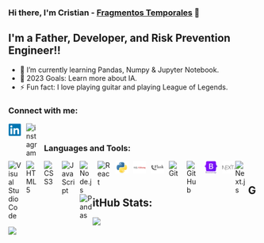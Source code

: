 ### Hi there, I'm Cristian - [Fragmentos Temporales][github] 👋 

## I'm a Father, Developer, and Risk Prevention Engineer!!
- 🌱 I’m currently learning Pandas, Numpy & Jupyter Notebook.
- 🥅 2023 Goals: Learn more about IA.
- ⚡ Fun fact: I love playing guitar and playing League of Legends.

### Connect with me:
[<img align="left" alt="linkedin" width="26px" src="https://github.com/devicons/devicon/blob/v2.15.1/icons/linkedin/linkedin-original.svg" style="padding-right:10px;" />][linkedin]
[<img align="left" alt="instagram" width="26px" src="https://johnhoward.on.ca/peterborough/wp-content/uploads/sites/12/2021/03/instagram-logo-svg-vector-for-print.svg" style="padding-right:10px;" />][instagram]

<br />

### Languages and Tools:

<img align="left" alt="Visual Studio Code" width="26px" src="https://cdn.jsdelivr.net/gh/devicons/devicon/icons/vscode/vscode-original.svg" style="padding-right:10px;" />
<img align="left" alt="HTML5" width="26px" src="https://cdn.jsdelivr.net/gh/devicons/devicon/icons/html5/html5-original.svg" style="padding-right:10px;" />
<img align="left" alt="CSS3" width="26px" src="https://cdn.jsdelivr.net/gh/devicons/devicon/icons/css3/css3-original.svg" style="padding-right:10px;" />
<img align="left" alt="JavaScript" width="26px" src="https://cdn.jsdelivr.net/gh/devicons/devicon/icons/javascript/javascript-original.svg" style="padding-right:10px;" />
<img align="left" alt="Node.js" width="26px" src="https://cdn.jsdelivr.net/gh/devicons/devicon/icons/nodejs/nodejs-original.svg" style="padding-right:10px;" />
<img align="left" alt="React" width="26px" src="https://cdn.jsdelivr.net/gh/devicons/devicon/icons/react/react-original.svg" style="padding-right:10px;" />
<img align="left" alt="Python" width="26px" src="https://github.com/devicons/devicon/blob/v2.15.1/icons/python/python-original.svg" style="padding-right:10px;" />
<img align="left" alt="SQL Alchemy" width="26px" src="https://github.com/devicons/devicon/blob/v2.15.1/icons/sqlalchemy/sqlalchemy-original-wordmark.svg" style="padding-right:10px;" />
<img align="left" alt="FLask" width="26px" src="https://github.com/devicons/devicon/blob/v2.15.1/icons/flask/flask-original-wordmark.svg" style="padding-right:10px;" />
<img align="left" alt="Git" width="26px" src="https://cdn.jsdelivr.net/gh/devicons/devicon/icons/git/git-original.svg" style="padding-right:10px;" />
<img align="left" alt="GitHub" width="26px" src="https://user-images.githubusercontent.com/3369400/139447912-e0f43f33-6d9f-45f8-be46-2df5bbc91289.png" style="padding-right:10px;" />
<img align="left" alt="Bootstrap" width="26px" src="https://github.com/devicons/devicon/blob/v2.15.1/icons/bootstrap/bootstrap-original-wordmark.svg" style="padding-right:10px;" />
<img align="left" alt="Next.js" width="26px" src="https://github.com/devicons/devicon/blob/v2.15.1/icons/nextjs/nextjs-original-wordmark.svg" />
<img align="left" alt="Next.js" width="26px" src="https://img.icons8.com/?size=512&id=TkG10j-DmXkU&format=png" />
<img align="left" alt="Pandas" width="26px" src="[https://img.icons8.com/?size=512&id=TkG10j-DmXkU&format=png](https://www.adictosaltrabajo.com/wp-content/uploads/2020/12/1200px-Pandas_logo.svg_.png)" />

<br />


## GitHub Stats:
![](https://github-readme-streak-stats.herokuapp.com/?user=FragmentosTemporales&theme=highcontrast&hide_border=false)<br/>
![](https://github-readme-stats.vercel.app/api/top-langs/?username=FragmentosTemporales&theme=highcontrast&hide_border=false&include_all_commits=false&count_private=false&layout=compact)


[linkedin]: https://www.linkedin.com/in/fragmentostemporales
[github]: https://github.com/FragmentosTemporales
[instagram]: https://www.instagram.com/fragmentos_temporales/
